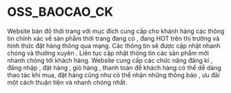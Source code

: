 # OSS_BAOCAO_CK
Website bán đồ thời trang với mục đích cung cấp cho khánh hàng các thông tin chính xác về sản phẩm thời trang đang có , đang HOT trên thị trường và hình thức đặt hàng thông qua mạng. Các thông tin sẽ được cập nhật nhanh chóng và thường xuyên . Liên tục cập nhật thông tin các sản phẩm mới nhanh chóng tới khách hàng. Website cung cấp các chức năng đăng kí , đăng nhập , đặt hàng , giỏ hàng , thanh toán để khách hàng có thể dễ dàng thao tác khi mua, đặt hàng cũng như có thể nhận những thông báo , ưu đãi một cách thuận tiện và nhanh chóng nhất.
